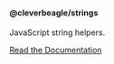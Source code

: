 #### @cleverbeagle/strings
JavaScript string helpers.

[Read the Documentation](http://packages.cleverbeagle.com/strings)

